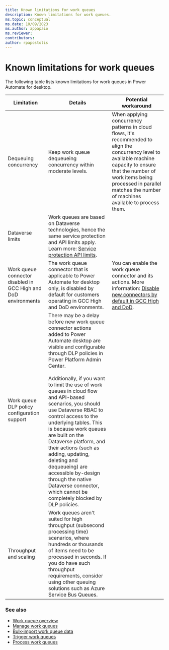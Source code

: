 ```yaml
---
title: Known limitations for work queues 
description: Known limitations for work queues.
ms.topic: conceptual
ms.date: 10/09/2023
ms.author: appapaio
ms.reviewer: 
contributors:
author: rpapostolis
---
```


# Known limitations for work queues

The following table lists known limitations for work queues in Power Automate for desktop.

| **Limitation** | **Details** | **Potential workaround**
|-------------------------|-------------------------|-------------------------|
| Dequeuing concurrency | Keep work queue dequeueing concurrency within moderate levels. | When applying concurrency patterns in cloud flows, it's recommended to align the concurrency level to available machine capacity to ensure that the number of work items being processed in parallel matches the number of machines available to process them. |
| Dataverse limits | Work queues are based on Dataverse technologies, hence the same service protection and API limits apply. Learn more: [Service protection API limits](/power-apps/developer/data-platform/api-limits). |
| Work queue connector disabled in GCC High and DoD environments | The work queue connector that is applicable to Power Automate for desktop only, is disabled by default for customers operating in GCC High and DoD environments. | You can enable the work queue connector and its actions. More information: [Disable new connectors by default in GCC High and DoD](/power-platform/admin/connector-off-by-default). |
| Work queue DLP policy configuration support | There may be a delay before new work queue connector actions added to Power Automate desktop are visible and configurable through DLP policies in Power Platform Admin Center. <br><br>Additionally, if you want to limit the use of work queues in cloud flow and API-based scenarios, you should use Dataverse RBAC to control access to the underlying tables. This is because work queues are built on the Dataverse platform, and their actions (such as adding, updating, deleting and dequeueing) are accessible by-design through the native Dataverse connector, which cannot be completely blocked by DLP policies. |
| Throughput and scaling | Work queues aren't suited for high throughput (subsecond processing time) scenarios, where hundreds or thousands of items need to be processed in seconds. If you do have such throughput requirements, consider using other queuing solutions such as Azure Service Bus Queues. |

### See also

- [Work queue overview](work-queues.md)
- [Manage work queues](work-queues-manage.md)
- [Bulk-import work queue data](work-queues-bulk-import.md)
- [Trigger work queues](work-queues-trigger.md)
- [Process work queues](work-queues-process.md)
